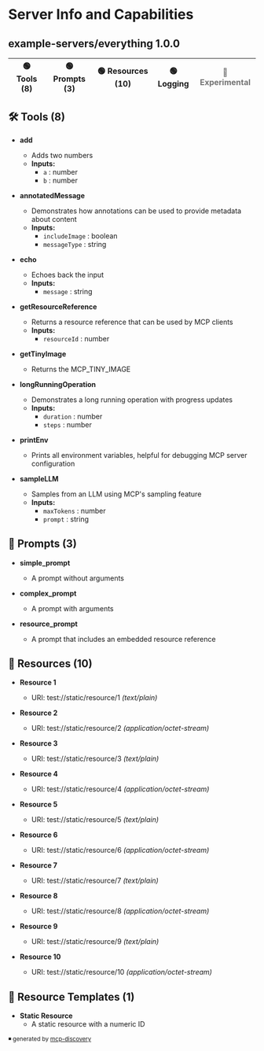 # Server Info and Capabilities

<!-- mcp-discovery-render template=md-plain -->
## example-servers/everything 1.0.0
| 🟢 Tools (8) | 🟢 Prompts (3) | 🟢 Resources (10) | 🟢 Logging | <span style="opacity:0.6">🔴 Experimental</span> |
| --- | --- | --- | --- | --- |
## 🛠️ Tools (8)


- **add**
  - Adds two numbers
  - **Inputs:**
      - <code>a</code> : number<br />
      - <code>b</code> : number<br />

- **annotatedMessage**
  - Demonstrates how annotations can be used to provide metadata about content
  - **Inputs:**
      - <code>includeImage</code> : boolean<br />
      - <code>messageType</code> : string<br />

- **echo**
  - Echoes back the input
  - **Inputs:**
      - <code>message</code> : string<br />

- **getResourceReference**
  - Returns a resource reference that can be used by MCP clients
  - **Inputs:**
      - <code>resourceId</code> : number<br />

- **getTinyImage**
  - Returns the MCP_TINY_IMAGE

- **longRunningOperation**
  - Demonstrates a long running operation with progress updates
  - **Inputs:**
      - <code>duration</code> : number<br />
      - <code>steps</code> : number<br />

- **printEnv**
  - Prints all environment variables, helpful for debugging MCP server configuration

- **sampleLLM**
  - Samples from an LLM using MCP's sampling feature
  - **Inputs:**
      - <code>maxTokens</code> : number<br />
      - <code>prompt</code> : string<br />


## 📝 Prompts (3)


- **simple_prompt**
  - A prompt without arguments

- **complex_prompt**
  - A prompt with arguments

- **resource_prompt**
  - A prompt that includes an embedded resource reference

## 📄 Resources (10)


- **Resource 1**

  - URI: <a>test://static/resource/1</a> <i>(text/plain)</i>

- **Resource 2**

  - URI: <a>test://static/resource/2</a> <i>(application/octet-stream)</i>

- **Resource 3**

  - URI: <a>test://static/resource/3</a> <i>(text/plain)</i>

- **Resource 4**

  - URI: <a>test://static/resource/4</a> <i>(application/octet-stream)</i>

- **Resource 5**

  - URI: <a>test://static/resource/5</a> <i>(text/plain)</i>

- **Resource 6**

  - URI: <a>test://static/resource/6</a> <i>(application/octet-stream)</i>

- **Resource 7**

  - URI: <a>test://static/resource/7</a> <i>(text/plain)</i>

- **Resource 8**

  - URI: <a>test://static/resource/8</a> <i>(application/octet-stream)</i>

- **Resource 9**

  - URI: <a>test://static/resource/9</a> <i>(text/plain)</i>

- **Resource 10**

  - URI: <a>test://static/resource/10</a> <i>(application/octet-stream)</i>

## 🧩 Resource Templates (1)


- **Static Resource**
  - A static resource with a numeric ID

<sup>◾ generated by [mcp-discovery](https://github.com/rust-mcp-stack/mcp-discovery)</sup>
<!-- mcp-discovery-render-end -->
